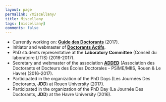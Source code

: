 ```yaml
---
layout: page
permalink: /miscellany/
title: Miscellany
tags: [miscellany]
comments: false
---
```

* Currently working on:
  [**Guide des Doctorants**](https://wiki.litislab.fr/doku.php?id=doctorants:doctorants) (2017).
* Initiator and webmaster of [**Doctorants Actifs**](https://sites.google.com/view/doctorants-actifs).
* PhD students representative at the **Laboratory Committee** (Conseil du
  laboratoire LITIS) (2016-2017).
* Secretary and webmaster of the association [**ADDED**](https://sites.google.com/prod/view/association-added) (Association des Doctorants et Docteurs des
  Écoles Doctorales - PSIME/MIIS, Rouen & Le Havre) (2016-2017).
* Participated in the organization of the PhD Days (Les Journées Des Doctorants,
  **JDD**) at Rouen University (2017).
* Participated in the organization of the PhD Day (La Journée Des Doctorants,
  **JDD**) at the Havre University (2016).

